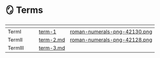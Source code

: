 # 🪞 Terms

<table data-view="cards"><thead><tr><th></th><th></th><th></th><th data-hidden data-card-target data-type="content-ref"></th><th data-hidden data-card-cover data-type="files"></th></tr></thead><tbody><tr><td>TermI </td><td></td><td></td><td><a href="term-1/">term-1</a></td><td><a href="../.gitbook/assets/roman-numerals-png-42130.png">roman-numerals-png-42130.png</a></td></tr><tr><td>TermII        </td><td></td><td></td><td><a href="term-2.md">term-2.md</a></td><td><a href="../.gitbook/assets/roman-numerals-png-42128.png">roman-numerals-png-42128.png</a></td></tr><tr><td>TermIII  </td><td></td><td></td><td><a href="term-3.md">term-3.md</a></td><td></td></tr></tbody></table>


